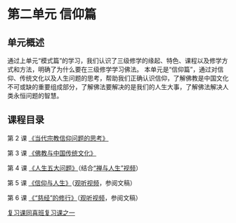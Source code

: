 # 第二单元 信仰篇

## 单元概述

通过上单元“模式篇”的学习，我们认识了三级修学的缘起、特色、课程以及修学方式和方法，明确了为什么要在三级修学学习佛法。
本单元是“信仰篇”，通过对信仰、传统文化以及人生问题的思考，帮助我们正确认识信仰，了解佛教是中国文化不可或缺的重要组成部分，了解佛法要解决的是我们的人生大事，了解佛法解决人类永恒问题的智慧。

## 课程目录

第 2 课 [《当代宗教信仰问题的思考》](/同喜/第1单元信仰篇/02当代宗教信仰问题的思考)

第 3 课 [《佛教与中国传统文化》](/同喜/第1单元信仰篇/03佛教与中国传统文化)

第 4 课 [《人生五大问题》](/同喜/第1单元信仰篇/04人生五大问题)（结合[“禅与人生”视频](https://www.youtube.com/watch?v=WxBLXseDmgc)）

第 5 课 [《信仰与人生》](/同喜/第1单元信仰篇/05信仰与人生)（[观听视频](https://www.youtube.com/watch?v=XN76e7-ol8s&list=PLLUoqOug4WPFO9GJLeqs6ieN6Ood-1qir)，参阅文稿）

第 6 课 [《“慈经”的修行》](/同喜/第1单元信仰篇/06慈经的修习)（[观听视频](https://www.youtube.com/watch?v=XPNCzOi7zDE)，参阅文稿）

[复习课同喜班复习课之一](/同喜/第1单元信仰篇/同喜班复习课之一-辅助材料)
